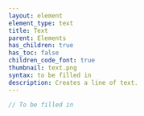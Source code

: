 ```yaml
---
layout: element
element_type: text
title: Text
parent: Elements
has_children: true
has_toc: false
children_code_font: true
thumbnail: text.png
syntax: to be filled in
description: Creates a line of text.
---
```


```javascript
// To be filled in
```


